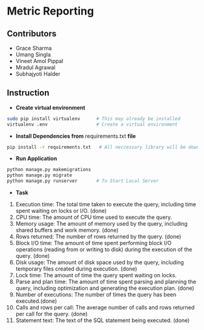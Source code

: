 # Metric Reporting

## Contributors

- Grace Sharma
- Umang Singla
- Vineet Amol Pippal
- Mradul Agrawal
- Subhajyoti Halder

## Instruction

- **Create virtual environment**

```bash
sudo pip install virtualenv      # This may already be installed
virtualenv .env                  # Create a virtual environment
```

- **Install Dependencies from** requirements.txt **file**

```bash
pip install -r requirements.txt   # All neccessary library will be downloaded
```

- **Run Application**

```bash
python manage.py makemigrations
python manage.py migrate
python manage.py runserver       # To Start Local Server
```

- **Task**

1. Execution time: The total time taken to execute the query, including time spent waiting on locks or I/O. (done)
2. CPU time: The amount of CPU time used to execute the query.
3. Memory usage: The amount of memory used by the query, including shared buffers and work memory. (done)
4. Rows returned: The number of rows returned by the query. (done)
5. Block I/O time: The amount of time spent performing block I/O operations (reading from or writing to disk) during the execution of the query. (done)
6. Disk usage: The amount of disk space used by the query, including temporary files created during execution. (done)
7. Lock time: The amount of time the query spent waiting on locks.
8. Parse and plan time: The amount of time spent parsing and planning the query, including optimization and generating the execution plan. (done)
9. Number of executions: The number of times the query has been executed.(done)
10. Calls and rows per call: The average number of calls and rows returned per call for the query. (done)
11. Statement text: The text of the SQL statement being executed. (done)
